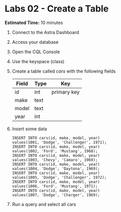 # Labs 02 - Create a Table

**Estimated Time:** 10 minutes

1. Connect to the Astra Dashboard
1. Access your database
1. Open the CQL Console
1. Use the keyspace (class)
1. Create a table called *cars* with the following fields

    | Field | Type | Key |
    | ----------- | ----------- | ----------- |
    | id | int | primary key |
    | make | text |  |
    | model | text |  |
    | year | int |  |
1. Insert some data

    ```
    INSERT INTO cars(id, make, model, year)
    values(1001, 'Dodge', 'Challenger', 1971);
    INSERT INTO cars(id, make, model, year)
    values(1002, 'Ford', 'Mustang', 1968);
    INSERT INTO cars(id, make, model, year)
    values(1003, 'Chevy', 'Camaro', 1969);
    INSERT INTO cars(id, make, model, year)
    values(1004, 'Dodge', 'Daytona', 1969);
    INSERT INTO cars(id, make, model, year)
    values(1005, 'Dodge', 'Challenger', 1972);
    INSERT INTO cars(id, make, model, year)
    values(1006, 'Ford', 'Mustang', 1971);
    INSERT INTO cars(id, make, model, year)
    values(1007, 'Dodge', 'Charger', 1969);
    ```
1. Run a query and select all cars